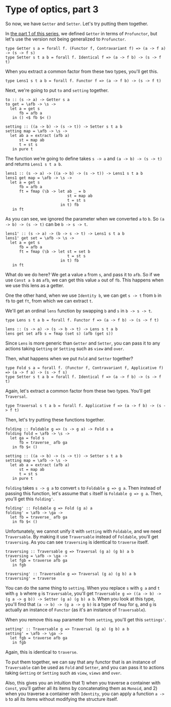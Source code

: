 # Type of optics, part 3

So now, we have `Getter` and `Setter`. Let's try putting them together.

In [the part 1 of this series](https://snakamura.github.io/log/2023/9/optics1.html), we defined `Getter` in terms of `Profunctor`, but let's use the version not being generalized to `Profunctor`.

```
type Getter s a = forall f. (Functor f, Contravariant f) => (a -> f a) -> (s -> f s)
type Setter s t a b = forall f. Identical f => (a -> f b) -> (s -> f t)
```

When you extract a common factor from these two types, you'll get this.

```
type Lens1 s t a b = forall f. Functor f => (a -> f b) -> (s -> f t)
```

Next, we're going to put `to` and `setting` together.

```
to :: (s -> a) -> Getter s a
to get = \afb -> \s ->
  let a = get s
      fb = afb a
   in () <$ fb $< ()

setting :: ((a -> b) -> (s -> t)) -> Setter s t a b
setting map = \afb -> \s ->
  let ab a = extract (afb a)
      st = map ab
      t = st s
   in pure t
```


The function we're going to define takes `s -> a` and `(a -> b) -> (s -> t)` and returns `Lens1 s t a b`.

```
lens1 :: (s -> a) -> ((a -> b) -> (s -> t)) -> Lens1 s t a b
lens1 get map = \afb -> \s ->
  let a = get s
      fb = afb a
      ft = fmap (\b -> let ab _ = b
                           st = map ab
                           t = st s
                        in t) fb
   in ft
```

As you can see, we ignored the parameter when we converted `a` to `b`. So `(a -> b) -> (s -> t)` can be `b -> s -> t`.

```
lens1' :: (s -> a) -> (b -> s -> t) -> Lens1 s t a b
lens1' get set = \afb -> \s ->
  let a = get s
      fb = afb a
      ft = fmap (\b -> let st = set b
                           t = st s
                        in t) fb
   in ft
```

What do we do here? We get a value `a` from `s`, and pass it to `afb`. So if we use `Const a b` as `afb`, we can get this value `a` out of `fb`. This happens when we use this lens as a getter.

One the other hand, when we use `Identity b`, we can get `s -> t` from `b` in `fb` to get `ft`, from which we can extract `t`.

We'll get an ordinal `lens` function by swapping `b` and `s` in `b -> s -> t`.

```
type Lens s t a b = forall f. Functor f => (a -> f b) -> (s -> f t)

lens :: (s -> a) -> (s -> b -> t) -> Lens s t a b
lens get set afb s = fmap (set s) (afb (get s))
```

Since `Lens` is more generic than `Getter` and `Setter`, you can pass it to any actions taking `Getting` or `Setting` such as `view` and `over`.

Then, what happens when we put `Fold` and `Setter` together?

```
type Fold s a = forall f. (Functor f, Contravariant f, Applicative f) => (a -> f a) -> (s -> f s)
type Setter s t a b = forall f. Identical f => (a -> f b) -> (s -> f t)
```

Again, let's extract a common factor from these two types. You'll get `Traversal`.

```
type Traversal s t a b = forall f. Applicative f => (a -> f b) -> (s -> f t)
```

Then, let's try putting these functions together.

```
folding :: Foldable g => (s -> g a) -> Fold s a
folding fold = \afb -> \s ->
  let ga = fold s
      fb = traverse_ afb ga
   in fb $< ()

setting :: ((a -> b) -> (s -> t)) -> Setter s t a b
setting map = \afb -> \s ->
  let ab a = extract (afb a)
      st = map ab
      t = st s
   in pure t
```

`folding` takes `s -> g a` to convert `s` to `Foldable g => g a`. Then instead of passing this function, let's assume that `s` itself is `Foldable g => g a`. Then, you'll get this `folding'`.

```
folding' :: Foldable g => Fold (g a) a
folding' = \afb -> \ga ->
  let fb = traverse_ afb ga
   in fb $< ()
```

Unfortunately, we cannot unify it with `setting` with `Foldable`, and we need `Traversable`. By making it use `Traversable` instead of `Foldable`, you'll get `traversing`. As you can see `traversing` is identical to `traverse` itself.

```
traversing :: Traversable g => Traversal (g a) (g b) a b
traversing = \afb -> \ga ->
  let fgb = traverse afb ga
   in fgb

traversing' :: Traversable g => Traversal (g a) (g b) a b
traversing' = traverse
```

You can do the same thing to `setting`. When you replace `s` with `g a` and `t` with `g b` where `g` is `Traversable`, you'll get `Traversable g => ((a -> b) -> (g a -> g b)) -> Setter (g a) (g b) a b`. When you look at this type, you'll find that `(a -> b) -> (g a -> g b)` is a type of `fmap` for `g`, and `g` is actually an instance of `Functor` (as it's an instance of `Traversable`).

When you remove this `map` parameter from `setting`, you'll get this `settings'`.

```
setting' :: Traversable g => Traversal (g a) (g b) a b
setting' = \afb -> \ga ->
  let fgb = traverse afb ga
   in fgb
```

Again, this is identical to `traverse`.

To put them together, we can say that any functor that is an instance of `Traversable` can be used as `Fold` and `Setter`, and you can pass it to actions taking `Getting` or `Setting` such as `view`, `views` and `over`.

Also, this gives you an intuition that 1) when you traverse a container with `Const`, you'll gather all its items by concatenating them as `Monoid`, and 2) when you traverse a container with `Identity`, you can apply a function `a -> b` to all its items without modifying the structure itself.
